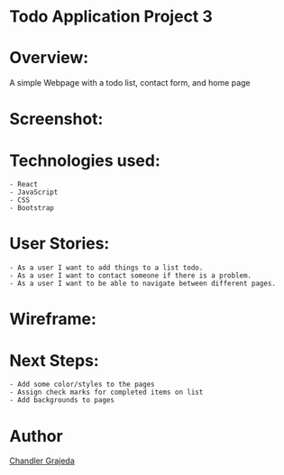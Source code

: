 # Todo Application Project 3

# Overview:

A simple Webpage with a todo list, contact form, and home page

# Screenshot:

# Technologies used:

    - React
    - JavaScript
    - CSS
    - Bootstrap

# User Stories:

    - As a user I want to add things to a list todo.
    - As a user I want to contact someone if there is a problem.
    - As a user I want to be able to navigate between different pages.

# Wireframe:


# Next Steps:

    - Add some color/styles to the pages
    - Assign check marks for completed items on list
    - Add backgrounds to pages

# Author

[Chandler Grajeda](https://www.linkedin.com/in/chandler-grajeda-57289a292/)